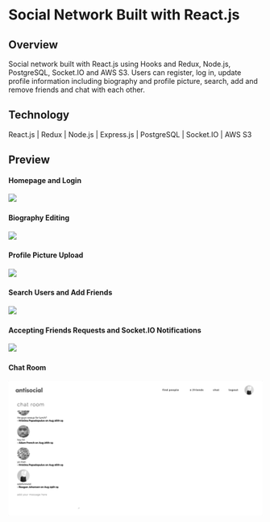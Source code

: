 # Social Network Built with React.js

## Overview

Social network built with React.js using Hooks and Redux, Node.js, PostgreSQL, Socket.IO and AWS S3. Users can register, log in, update profile information including biography and profile picture, search, add and remove friends and chat with each other.

## Technology

 React.js | Redux | Node.js | Express.js | PostgreSQL | Socket.IO | AWS S3  

## Preview

#### Homepage and Login

<img src='./login.gif' />

#### Biography Editing

<img src='./editbio.gif' />

#### Profile Picture Upload

<img src='./profilepic.gif' />

#### Search Users and Add Friends

<img src='./search.gif' />

#### Accepting Friends Requests and Socket.IO Notifications

<img src='./accept.gif' />

#### Chat Room

<img src='./chat.gif' />
